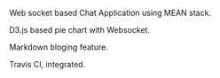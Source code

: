 Web socket based Chat Application using MEAN stack.

D3.js based pie chart with Websocket.

Markdown bloging feature.

Travis CI, integrated.

